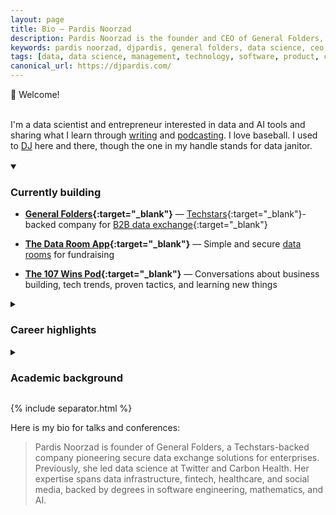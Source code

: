 ```yaml
---
layout: page
title: Bio — Pardis Noorzad
description: Pardis Noorzad is the founder and CEO of General Folders, pioneering secure data exchange solutions for enterprises. Previously led data science at Carbon Health and Twitter.
keywords: pardis noorzad, djpardis, general folders, data science, ceo founder, techstars, carbon health, twitter, data exchange, secure data sharing
tags: [data, data science, management, technology, software, product, cloud infrastructure]
canonical_url: https://djpardis.com/
---
```


<!-- ![Pardis Noorzad](/files/pics/pages/profile pic 3.jpg){: style="max-width: 500px; display: block; margin: 0 auto;"}
*Park with friends.* -->

<div class="crosspost-container post-container" style="margin-bottom: 1rem;">
🏡 Welcome! <br><br>

I'm a data scientist and entrepreneur interested in data and AI tools and sharing what I learn through <a href="/blog">writing</a> and <a href="https://107wins.club" target="_blank">podcasting</a>. I love baseball. I used to <a href="https://djpardis.club" target="_blank">DJ</a> here and there, though the one in my handle stands for data janitor.
</div>

<!-- <details class="collapsible-section" markdown="1" open>
<summary><h3>Interests and hobbies</h3></summary>

- **Data tools** — [B2B data transfer use cases and methodology]({% post_url 2023-04-03-the-state-of-data-exchange %}); [Data ∩ water terms](https://djpardis.medium.com/data-water-terms-6bf9e9c7aad6) 
- **AI tools** — [AI coding best practices](/blog/2025/06/20-vibe-coding-data-room-app/); [Adventures in authentication](/blog/2025/07/20-introducing-the-data-room-app/) 
- **Sports analytics** — [Revisiting Moneyball](/blog/2024/12/24/revisiting-moneyball/) 
- **Baseball** — [Batter plate discipline](https://djpardis.medium.com/batter-plate-discipline-7d7d5e92a814); [MLB recruiting explained](https://djpardis.medium.com/how-does-mlb-recruiting-work-13e96c2519cf) 
- **DJing** — [Check out my sets and radio shows](https://djpardis.club){:target="_blank"}

</details> -->

<details class="collapsible-section" markdown="1" open>
<summary><h3>Currently building</h3></summary>

- **[General Folders](https://generalfolders.com){:target="_blank"}** — [Techstars](https://www.techstars.com/newsroom/new-class-san-diego-sdsu){:target="_blank"}-backed company for [B2B data exchange](https://medium.com/@djpardis/the-state-of-data-exchange-31049fa229f0){:target="_blank"}

- **[The Data Room App](https://thedataroom.app){:target="_blank"}** — Simple and secure [data rooms](/blog/2025/07/20/introducing-the-data-room-app/) for fundraising

- **[The 107 Wins Pod](https://107wins.club){:target="_blank"}** — Conversations about business building, tech trends, proven tactics, and learning new things

</details>

<details class="collapsible-section" markdown="1">
<summary><h3>Career highlights</h3></summary>

- **Chief Data Officer** at Carbon Health <br>
Built the [data team](https://www.linkedin.com/posts/carbon-health_meet-pardis-noorzad-head-of-data-science-activity-6649426702302871552-DnLa/){:target="_blank"} and set up [company-wide data infra](https://www.youtube.com/watch?v=CQHwLWMQFDk){:target="_blank"} for modern healthcare 

- **Data Science Manager** at Twitter <br>
Established the [PDS](https://medium.com/@djpardis/models-for-integrating-data-science-teams-within-organizations-7c5afa032ebd){:target="_blank"} team; shipped major fixes to Search, Trends, and Notifications; won [#Hackweek](https://x.com/jadeloyzaga/status/1142237141495189504){:target="_blank"} and [#TweetTank](https://x.com/djpardis/status/1089036783050842113){:target="_blank"} company-wide competitions 

- **ML Engineer** at Paytm<br>
Shipped a fully automated fraud detection system scaling to 100M+ users

- **Data Scientist** at [Rubikloud](https://www.linkedin.com/company/rubikloud-technologies/){:target="_blank"} <br>
Designed and shipped the flagship promotion optimization system

</details>

<details class="collapsible-section" markdown="1">
<summary><h3>Academic background</h3></summary>

- **Applied Mathematics** — [Ryerson University (MSc)](https://www.torontomu.ca/graphs-group/join-us/){:target="_blank"}   
Research: [Random graph models of online social networks](/files/slides/modeling_the_facebook_social_network.pdf){:target="_blank"}

- **Artificial Intelligence (AI)** — [Amirkabir University of Technology (MSc)](http://aut.ac.ir/){:target="_blank"}  
Research: [Classification in high-dimensional problems](/files/papers/Noorzad2012b.pdf){:target="_blank"} and [music genre recognition](/files/papers/genreSturmNoorzad20120116.pdf){:target="_blank"}

- **Software Engineering** — [University of Tehran (BSc)](http://ece.ut.ac.ir/en){:target="_blank"}  
Research: [Transfer learning in RL](https://www.ipm.ac.ir/personalinfo.jsp?PeopleCode=IP0000028){:target="_blank"} and [automatic verification of composed web services](https://www.es.mdu.se/staff/3242-Marjan_Sirjani){:target="_blank"}

</details>

{% include separator.html %}

Here is my bio for talks and conferences:

> Pardis Noorzad is founder of General Folders, a Techstars-backed company pioneering secure data exchange solutions for enterprises. 
> Previously, she led data science at Twitter and Carbon Health. Her expertise spans data infrastructure, fintech, 
> healthcare, and social media, backed by degrees in software engineering, mathematics, and AI.

